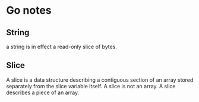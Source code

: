 # Go notes

## String

a string is in effect a read-only slice of bytes.

## Slice

A slice is a data structure describing a contiguous section of an array stored separately from the slice variable itself. A slice is not an array. A slice describes a piece of an array.

